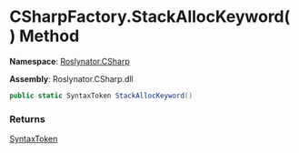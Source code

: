 # CSharpFactory\.StackAllocKeyword\(\) Method

**Namespace**: [Roslynator.CSharp](../../README.md)

**Assembly**: Roslynator\.CSharp\.dll

```csharp
public static SyntaxToken StackAllocKeyword()
```

### Returns

[SyntaxToken](https://docs.microsoft.com/en-us/dotnet/api/microsoft.codeanalysis.syntaxtoken)

